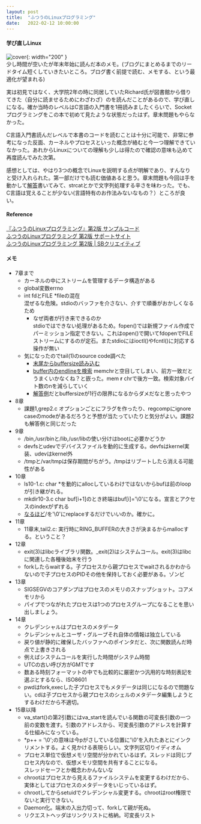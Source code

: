 ```yaml
---
layout: post
title:  "ふつうのLinuxプログラミング"
date:   2022-02-12 10:00:00
---
```

#### **学び直しLinux**
![cover](https://i.loveruby.net/stdlinux2/cover.jpg){: width="200" }  
少し時間が空いたが年末年始に読んだ本のメモ。(ブログにまとめるまでのリードタイム短くしていきたいところ。ブログ書く前提で読む、メモする、という最適化が望まれる)

実は初見ではなく、大学院2年の時に同居していたRichard氏が図書館から借りてきた（自分に読ませるためにわざわざ）のを読んだことがあるので、学び直しになる。確か当時のレベルはC言語の入門書を1冊読みましたくらいで、Socketプログラミングをこの本で初めて見たような状態だったはず。章末問題もやらなかった。

C言語入門書読んだレベルで本書のコードを読むことは十分に可能で、非常に参考になった反面、カーネルやプロセスといった概念が絡むと今一つ理解できていなかった。あれからLinuxについての理解も少しは得たので確認の意味も込めて再度読んでみた次第。

感想としては、やはり3つの概念でLinuxを説明する点が明解であり、すんなりと受け入れられた。第一部だけでも読む価値あると思う。章末問題も今回は手を動かして[解答](https://github.com/ashg0/standard-linux)書いてみて、strcatとかで文字列処理する辛さを味わった。でも、C言語は覚えることが少ない(言語特有のお作法みないなもの？）ところが良い。

#### **Reference**
[『ふつうのLinuxプログラミング』第2版 サンプルコード](https://github.com/aamine/stdlinux2-source)  
[ふつうのLinuxプログラミング 第2版 サポートサイト](https://i.loveruby.net/stdlinux2/)  
[ふつうのLinuxプログラミング 第2版 | SBクリエイティブ](https://www.sbcr.jp/product/4797386479/)  

#### **メモ**
- 7章まで
  - カーネルの中にストリームを管理するデータ構造がある
  - global変数errno
  - int fdとFILE *fileの混在  
混ぜるな危険。stdioのバッファを介さない、介すで順番がおかしくなるため
    - なぜ両者が行き来できるのか  
  stdioではできない処理があるため。fopen()では新規ファイル作成でパーミッション指定できない。これはopen()で開いてfdopenでFILEストリームにするのが定石。またstdioにはioctl()やfcntl()に対応する操作が無い 
  - 気になったのでtail(1)のsource code調べた
    - [末尾からbuffersize読み込む](https://github.com/coreutils/coreutils/blob/master/src/tail.c#L573)
    - [buffer内のendlineを検索](https://github.com/coreutils/coreutils/blob/master/src/tail.c#L579)
memchrと空目してしまい、前方一致だとうまくいかなくね？と嵌った。mem **r** chrで後方一致。検索対象バイト数のnを減らしていく
    - [解答例](https://github.com/aamine/stdlinux2-source/blob/master/tail.c)だとbuffersizeが1行の限界になるからダメだなと思ったやつ
- 8章
  - 課題1,grep2.c
オプションごとにフラグを作ったり、regcompにignore caseのmodeがあるだろうと予想が当たっていたりと気分がよい。課題2も解答例と同じだった
- 9章
  - /bin,/usr/binと/lib,/usr/libの使い分けはbootに必要かどうか
  - devfsとudevでデバイスファイルを動的に生成する。devfsはkernel実装、udevはkernel外
  - /tmpと/var/tmpは保存期間がちがう。/tmpはリブートしたら消える可能性がある
- 10章
  - ls10-1.c: char *を動的にallocしているわけではないからbufは前のloopが引き継がれる。
  - mkdir10-3.c char buf[i+1]のとき終端はbuf[i]='\0'になる。宣言とアクセスのindexがずれる
  - [なるほど](https://github.com/aamine/stdlinux2-source/blob/master/mkpath.c#L74-L75)/を'\0'にreplaceするだけでいいのか。確かに。
- 11章
  - 11章末,tail2.c: 実行時にRING_BUFFERの大きさが決まるからmallocする。ということ？
- 12章
  - exit(3)はlibcライブラリ関数。_exit(2)はシステムコール。exit(3)はlibcに関連した各種後始末を行う
  - forkしたらwaitする。子プロセスから親プロセスでwaitされるかわからないので子プロセスのPIDその他を保持しておく必要がある。ゾンビ
- 13章
  - SIGSEGVのコアダンプはプロセスのメモリのスナップショット。コアメモリから
  - パイプでつながれたプロセスは1つのプロセスグループになることを思い出しましょう。
- 14章
  - クレデンシャルはプロセスのメタデータ
  - クレデンシャルとユーザ・グループそれ自体の情報は独立している
  - 戻り値が静的に確保したバッファへのポインタだと、次に関数読んだ時点で上書きされる
  - 例えばシステムコールを実行した時間がシステム時間
  - UTCの古い呼び方がGMTです
  - 数ある時刻フォーマットの中でも比較的に厳密かつ汎用的な時刻表記を選ぶとするなら、ISO8601
  - pwdはfork,execした子プロセスでもメタデータは同じになるので問題ない。cdは子プロセスから親プロセスのシェルのメタデータ編集しようとするわけだから不適切。
- 15章以降
  - va_start()の第2引数にはva_startを読んでいる関数の可変長引数の一つ前の変数を渡す。引数のアドレスから、可変長引数のアドレスを計算する仕組みになっている。
  - *p++ = '\0';の意味は今pがさしている位置に'\0'を入れたあとにインクリメントする。よく見かける表現らしい。文字列区切りイディオム
  - プロセス単位で仮想メモリ空間が分かれているはず。スレッドは同じプロセス内なので、仮想メモリ空間を共有することになる。  
スレッドセーフとか概念わかんないな
  - chrootはプロセスから見えるファイルシステムを変更するわけだから、実体としてはプロセスのメタデータをいじっているはず。
  - chrootしてからsetuidでクレデンシャル変更する。chrootはroot権限でないと実行できない。
  - Daemon化。端末の入出力切って、forkして親が死ぬ。
  - リクエストヘッダはリンクリストに格納。可変長リスト
